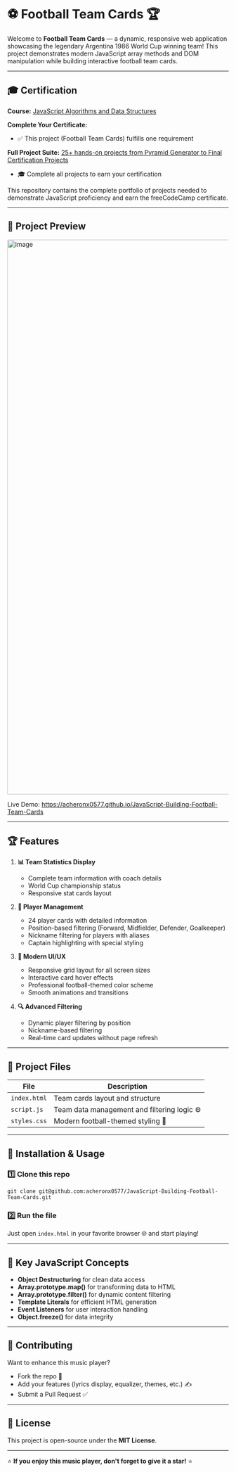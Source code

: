 # ⚽ Football Team Cards 🏆

Welcome to **Football Team Cards** — a dynamic, responsive web application showcasing the legendary Argentina 1986 World Cup winning team! This project demonstrates modern JavaScript array methods and DOM manipulation while building interactive football team cards.

---

## 🎓 Certification

**Course:** [JavaScript Algorithms and Data Structures](https://www.freecodecamp.org/learn/javascript-algorithms-and-data-structures-v8)

**Complete Your Certificate:**
- ✅ This project (Football Team Cards) fulfills one requirement

**Full Project Suite:** [25+ hands-on projects from Pyramid Generator to Final Certification Projects](https://github.com/acheronx0577/JavaScript-Algorithms-and-Data-Structures)
- 🎓 Complete all projects to earn your certification

This repository contains the complete portfolio of projects needed to demonstrate JavaScript proficiency and earn the freeCodeCamp certificate.

---

## 📸 Project Preview

<img width="1369" height="1262" alt="image" src="https://github.com/user-attachments/assets/3a98df37-eecd-429a-9dfb-0cf8725123bd" />

Live Demo: https://acheronx0577.github.io/JavaScript-Building-Football-Team-Cards

---

## 🏆 Features

1. **📊 Team Statistics Display**
   - Complete team information with coach details
   - World Cup championship status
   - Responsive stat cards layout

2. **👥 Player Management**
   - 24 player cards with detailed information
   - Position-based filtering (Forward, Midfielder, Defender, Goalkeeper)
   - Nickname filtering for players with aliases
   - Captain highlighting with special styling

3. **🎨 Modern UI/UX**
   - Responsive grid layout for all screen sizes
   - Interactive card hover effects
   - Professional football-themed color scheme
   - Smooth animations and transitions

4. **🔍 Advanced Filtering**
   - Dynamic player filtering by position
   - Nickname-based filtering
   - Real-time card updates without page refresh

---

## 🧩 Project Files

| File | Description |
|------|-------------|
| `index.html` | Team cards layout and structure |
| `script.js` | Team data management and filtering logic ⚙️ |
| `styles.css` | Modern football-themed styling 🎨 |

---

## 🧰 Installation & Usage

### 1️⃣ Clone this repo
```
git clone git@github.com:acheronx0577/JavaScript-Building-Football-Team-Cards.git
```

### 2️⃣ Run the file
Just open `index.html` in your favorite browser 🌐 and start playing!

---

## 🎯 Key JavaScript Concepts

- **Object Destructuring** for clean data access
- **Array.prototype.map()** for transforming data to HTML
- **Array.prototype.filter()** for dynamic content filtering
- **Template Literals** for efficient HTML generation
- **Event Listeners** for user interaction handling
- **Object.freeze()** for data integrity

---

## 🤝 Contributing

Want to enhance this music player?  
- Fork the repo 🍴  
- Add your features (lyrics display, equalizer, themes, etc.) ✍️  
- Submit a Pull Request ✅  

---

## 📜 License

This project is open-source under the **MIT License**.

---

⭐ **If you enjoy this music player, don't forget to give it a star!** ⭐
